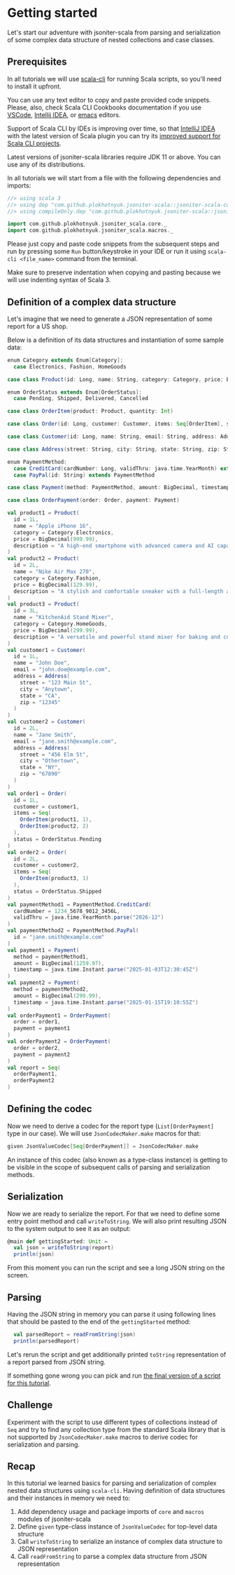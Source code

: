 # Getting started
Let's start our adventure with jsoniter-scala from parsing and serialization of some complex data structure of nested 
collections and case classes.

## Prerequisites
In all tutorials we will use [scala-cli](https://scala-cli.virtuslab.org) for running Scala scripts, so you'll need to install it upfront.

You can use any text editor to copy and paste provided code snippets. Please, also, check Scala CLI Cookbooks 
documentation if you use [VSCode](https://scala-cli.virtuslab.org/docs/cookbooks/ide/vscode), [Intellij IDEA](https://scala-cli.virtuslab.org/docs/cookbooks/ide/intellij), or [emacs](https://scala-cli.virtuslab.org/docs/cookbooks/ide/emacs) editors.

Support of Scala CLI by IDEs is improving over time, so that [IntelliJ IDEA](https://www.jetbrains.com/idea/) with the latest version of Scala 
plugin you can try its [improved support for Scala CLI projects](https://blog.jetbrains.com/scala/2024/11/13/intellij-scala-plugin-2024-3-is-out/#scala-cli).

Latest versions of jsoniter-scala libraries require JDK 11 or above. You can use any of its distributions.

In all tutorials we will start from a file with the following dependencies and imports:

```scala
//> using scala 3
//> using dep "com.github.plokhotnyuk.jsoniter-scala::jsoniter-scala-core::2.31.3"
//> using compileOnly.dep "com.github.plokhotnyuk.jsoniter-scala::jsoniter-scala-macros::2.31.3"

import com.github.plokhotnyuk.jsoniter_scala.core._
import com.github.plokhotnyuk.jsoniter_scala.macros._
```

Please just copy and paste code snippets from the subsequent steps and run by pressing some `Run` button/keystroke in 
your IDE or run it using `scala-cli <file_name>` command from the terminal.

Make sure to preserve indentation when copying and pasting because we will use indenting syntax of Scala 3.

## Definition of a complex data structure

Let's imagine that we need to generate a JSON representation of some report for a US shop.

Below is a definition of its data structures and instantiation of some sample data: 

```scala
enum Category extends Enum[Category]:
  case Electronics, Fashion, HomeGoods

case class Product(id: Long, name: String, category: Category, price: BigDecimal, description: String)

enum OrderStatus extends Enum[OrderStatus]:
  case Pending, Shipped, Delivered, Cancelled

case class OrderItem(product: Product, quantity: Int)

case class Order(id: Long, customer: Customer, items: Seq[OrderItem], status: OrderStatus)

case class Customer(id: Long, name: String, email: String, address: Address)

case class Address(street: String, city: String, state: String, zip: String)

enum PaymentMethod:
  case CreditCard(cardNumber: Long, validThru: java.time.YearMonth) extends PaymentMethod
  case PayPal(id: String) extends PaymentMethod

case class Payment(method: PaymentMethod, amount: BigDecimal, timestamp: java.time.Instant)

case class OrderPayment(order: Order, payment: Payment)

val product1 = Product(
  id = 1L,
  name = "Apple iPhone 16",
  category = Category.Electronics,
  price = BigDecimal(999.99),
  description = "A high-end smartphone with advanced camera and AI capabilities"
)
val product2 = Product(
  id = 2L,
  name = "Nike Air Max 270",
  category = Category.Fashion,
  price = BigDecimal(129.99),
  description = "A stylish and comfortable sneaker with a full-length air unit"
)
val product3 = Product(
  id = 3L,
  name = "KitchenAid Stand Mixer",
  category = Category.HomeGoods,
  price = BigDecimal(299.99),
  description = "A versatile and powerful stand mixer for baking and cooking"
)
val customer1 = Customer(
  id = 1L,
  name = "John Doe",
  email = "john.doe@example.com",
  address = Address(
    street = "123 Main St",
    city = "Anytown",
    state = "CA",
    zip = "12345"
  )
)
val customer2 = Customer(
  id = 2L,
  name = "Jane Smith",
  email = "jane.smith@example.com",
  address = Address(
    street = "456 Elm St",
    city = "Othertown",
    state = "NY",
    zip = "67890"
  )
)
val order1 = Order(
  id = 1L,
  customer = customer1,
  items = Seq(
    OrderItem(product1, 1),
    OrderItem(product2, 2)
  ),
  status = OrderStatus.Pending
)
val order2 = Order(
  id = 2L,
  customer = customer2,
  items = Seq(
    OrderItem(product3, 1)
  ),
  status = OrderStatus.Shipped
)
val paymentMethod1 = PaymentMethod.CreditCard(
  cardNumber = 1234_5678_9012_3456L,
  validThru = java.time.YearMonth.parse("2026-12")
)
val paymentMethod2 = PaymentMethod.PayPal(
  id = "jane.smith@example.com"
)
val payment1 = Payment(
  method = paymentMethod1,
  amount = BigDecimal(1259.97),
  timestamp = java.time.Instant.parse("2025-01-03T12:30:45Z")
)
val payment2 = Payment(
  method = paymentMethod2,
  amount = BigDecimal(299.99),
  timestamp = java.time.Instant.parse("2025-01-15T19:10:55Z")
)
val orderPayment1 = OrderPayment(
  order = order1,
  payment = payment1
)
val orderPayment2 = OrderPayment(
  order = order2,
  payment = payment2
)
val report = Seq(
  orderPayment1,
  orderPayment2
)
```

## Defining the codec

Now we need to derive a codec for the report type (`List[OrderPayment]` type in our case). We will use 
`JsonCodecMaker.make` macros for that:
```scala
given JsonValueCodec[Seq[OrderPayment]] = JsonCodecMaker.make
```

An instance of this codec (also known as a type-class instance) is getting to be visible in the scope of subsequent
calls of parsing and serialization methods.

## Serialization

Now we are ready to serialize the report. For that we need to define some entry point method and call `writeToString`.
We will also print resulting JSON to the system output to see it as an output:

```scala
@main def gettingStarted: Unit =
  val json = writeToString(report)
  println(json)
```

From this moment you can run the script and see a long JSON string on the screen.

## Parsing

Having the JSON string in memory you can parse it using following lines that should be pasted to the end of the
`gettingStarted` method:
```scala
  val parsedReport = readFromString(json)
  println(parsedReport)
```

Let's rerun the script and get additionally printed `toString` representation of a report parsed from JSON string.

If something gone wrong you can pick and run [the final version of a script for this tutorial](1-getting-started.scala).

## Challenge
Experiment with the script to use different types of collections instead of `Seq` and try to find any collection type 
from the standard Scala library that is not supported by `JsonCodecMaker.make` macros to derive codec for serialization
and parsing.

## Recap
In this tutorial we learned basics for parsing and serialization of complex nested data structures using `scala-cli`.
Having definition of data structures and their instances in memory we need to:
1. Add dependency usage and package imports of `core` and `macros` modules of jsoniter-scala 
2. Define `given` type-class instance of `JsonValueCodec` for top-level data structure
3. Call `writeToString` to serialize an instance of complex data structure to JSON representation
4. Call `readFromString` to parse a complex data structure from JSON representation
